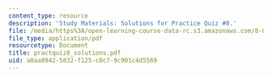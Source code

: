 ```yaml
---
content_type: resource
description: 'Study Materials: Solutions for Practice Quiz #8.'
file: /media/https%3A/open-learning-course-data-rc.s3.amazonaws.com/8-022-physics-ii-electricity-and-magnetism-fall-2002/a0aa89425832f125c0c79c901c4d5569_practquiz8_solutions.pdf
file_type: application/pdf
resourcetype: Document
title: practquiz8_solutions.pdf
uid: a0aa8942-5832-f125-c0c7-9c901c4d5569
---
```

